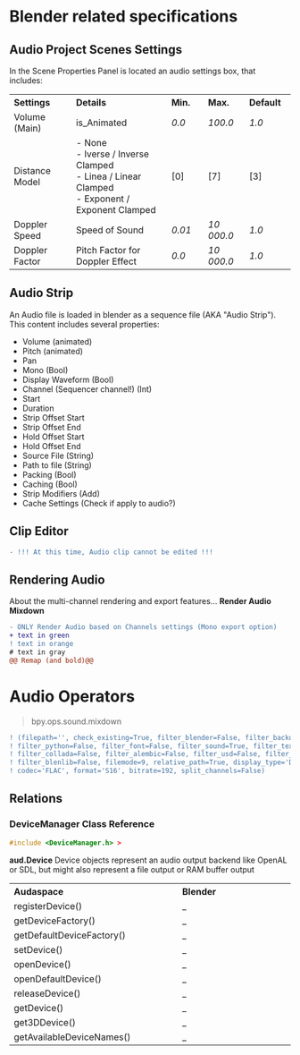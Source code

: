 # Blender related specifications

## Audio Project Scenes Settings

In the Scene Properties Panel is located an audio settings box, that includes:
<table>
<tr>
<th align="left", width="200">
Settings
</th>
<th align="left", width="382">
Details
</th>
<th align="left", width="100">
Min.
</th>
<th align="left", width="100">
Max.
</th>
<th align="left", width="100">
Default
</th>
</tr>
  
<tr>
<td>
Volume (Main)
</td>
<td>
is_Animated
</td>
<td>
<i>0.0</i>
</td>
<td>
<i>100.0</i>
</td>
<td>
<i>1.0</i>
</td>
</tr>
  
<tr>
<td>
Distance Model
</td>
<td>
- None<br>- Iverse / Inverse Clamped<br>- Linea / Linear Clamped<br>- Exponent / Exponent Clamped
</td>
<td>
[0]
</td>
<td>
[7]
</td>
<td>
[3]
</td>
</tr>
  
<tr>
<td>
Doppler Speed
</td>
<td>
Speed of Sound
</td>
<td>
<i>0.01</i>
</td>
<td>
<i>10 000.0</i>
</td>
<td>
<i>1.0</i>
</td>
</tr>
  
<tr>
<td>
Doppler Factor
</td>
<td>
Pitch Factor for Doppler Effect
</td>
<td>
<i>0.0</i>
</td>
<td>
<i>10 000.0</i>
</td>
<td>
<i>1.0</i>
</td>
</tr>

</table>

## Audio Strip

An Audio file is loaded in blender as a sequence file (AKA "Audio Strip"). This content includes several properties:
- Volume (animated)
- Pitch (animated)
- Pan
- Mono (Bool)
- Display Waveform (Bool)
- Channel (Sequencer channel!) (Int)
- Start
- Duration
- Strip Offset Start
- Strip Offset End
- Hold Offset Start
- Hold Offset End
- Source File (String)
- Path to file (String)
- Packing (Bool)
- Caching (Bool)
- Strip Modifiers (Add)
- Cache Settings (Check if apply to audio?)

## Clip Editor

```diff 
- !!! At this time, Audio clip cannot be edited !!!
```

## Rendering Audio

About the multi-channel rendering and export features... **Render Audio Mixdown**

```diff
- ONLY Render Audio based on Channels settings (Mono export option)
+ text in green
! text in orange
# text in gray
@@ Remap (and bold)@@
```

# Audio Operators

> bpy.ops.sound.mixdown
```diff
! (filepath='', check_existing=True, filter_blender=False, filter_backup=False, filter_image=False, filter_movie=False, 
! filter_python=False, filter_font=False, filter_sound=True, filter_text=False, filter_archive=False, filter_btx=False, 
! filter_collada=False, filter_alembic=False, filter_usd=False, filter_obj=False, filter_volume=False, filter_folder=True, 
! filter_blenlib=False, filemode=9, relative_path=True, display_type='DEFAULT', sort_method='', accuracy=1024, container='FLAC', 
! codec='FLAC', format='S16', bitrate=192, split_channels=False)
```

## Relations

### DeviceManager Class Reference

```c++
#include <DeviceManager.h> > 
```

**aud.Device** Device objects represent an audio output backend like OpenAL or SDL, but might also represent a file output or RAM buffer output

<table>
<tr><th align="left", width="441">Audaspace</th><th align="left", width="441">Blender</th></tr>
<tr><td>registerDevice()</td><td>_</td></tr>
<tr><td>getDeviceFactory()</td><td>_</td></tr>
<tr><td>getDefaultDeviceFactory()</td><td>_</td></tr>
<tr><td>setDevice()</td><td>_</td></tr>
<tr><td>openDevice()</td><td>_</td></tr>
<tr><td>openDefaultDevice()</td><td>_</td></tr>
<tr><td>releaseDevice()</td><td>_</td></tr>
<tr><td>getDevice()</td><td>_</td></tr>
<tr><td>get3DDevice()</td><td>_</td></tr>
<tr><td>getAvailableDeviceNames()</td><td>_</td></tr>
</table>



